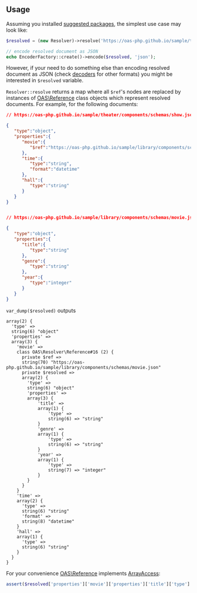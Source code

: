 ## Usage

Assuming you installed [suggested packages](./01_installation.md#suggested-packages), the simplest use case may look like:
```PHP
$resolved = (new Resolver)->resolve('https://oas-php.github.io/sample/theater/openapi.json');

// encode resolved document as JSON
echo EncoderFactory::create()->encode($resolved, 'json');
```


However, if your need to do something else than encoding resolved document as JSON (check [decoders](./02_configuration.md) for other formats) you might be interested in `$resolved` variable. 


`Resolver::resolve` returns a map where all `$ref`'s nodes are replaced by instances of [OAS\Reference](../src/Reference.php) class objects which represent resolved documents. For example, for the following documents:

```json
// https://oas-php.github.io/sample/theater/components/schemas/show.json

{
   "type":"object",
   "properties":{
      "movie":{
         "$ref":"https://oas-php.github.io/sample/library/components/schemas/movie.json"
      },
      "time":{
         "type":"string",
         "format":"datetime"
      },
      "hall":{
         "type":"string"
      }
   }
}


// https://oas-php.github.io/sample/library/components/schemas/movie.json

{
   "type":"object",
   "properties":{
      "title":{
         "type":"string"
      },
      "genre":{
         "type":"string"
      },
      "year":{
         "type":"integer"
      }
   }
}
```

`var_dump($resolved)` outputs

```
array(2) {
  'type' =>
  string(6) "object"
  'properties' =>
  array(3) {
    'movie' =>
    class OAS\Resolver\Reference#16 (2) {
      private $ref =>
      string(70) "https://oas-php.github.io/sample/library/components/schemas/movie.json"
      private $resolved =>
      array(2) {
        'type' =>
        string(6) "object"
        'properties' =>
        array(3) {
            'title' => 
            array(1) {
                'type' => 
                string(6) => "string"
            }
            'genre' => 
            array(1) {
                'type' => 
                string(6) => "string"
            }
            'year' => 
            array(1) {
                'type' => 
                string(7) => "integer"
            }
        }        
      }
    }
    'time' =>
    array(2) {
      'type' =>
      string(6) "string"
      'format' =>
      string(8) "datetime"
    }
    'hall' =>
    array(1) {
      'type' =>
      string(6) "string"
    }
  }
}

```

For your convenience [OAS\Reference](../src/Reference.php) implements [ArrayAccess](https://www.php.net/manual/en/class.arrayaccess.php):

```php
assert($resolved['properties']['movie']['properties']['title']['type'] === 'string');
```

